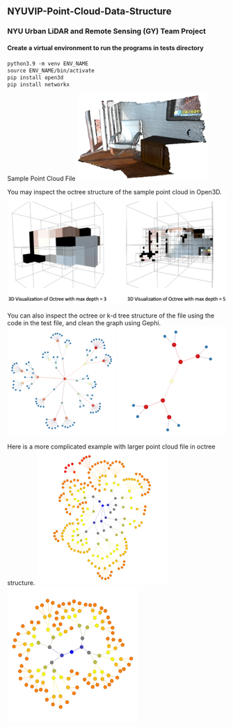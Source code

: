 ## NYUVIP-Point-Cloud-Data-Structure
### NYU Urban LiDAR and Remote Sensing (GY) Team Project

#### Create a virtual environment to run the programs in tests directory
```
python3.9 -m venv ENV_NAME
source ENV_NAME/bin/activate
pip install open3d
pip install networkx
```

Sample Point Cloud File
<img src="images/sample_data.png" width="300" height="200">

You may inspect the octree structure of the sample point cloud in Open3D.
<img src="images/test0_octree.png" width="550" height="250">

You can also inspect the octree or k-d tree structure of the file using the code in the test file, and clean the graph using Gephi.
<img src="images/test2_gephi_octree.png" width="250" height="250">
<img src="images/test2_gephi_kdtree.png" width="250" height="250">

Here is a  more complicated example with larger point cloud file in octree structure.
<img src="gephis/octree-cleaned/streetlight_chunked_octree.png" width="300" height="310">
<img src="gephis/kdtree-cleaned/streetlight_chunked_kdtree.png" width="300" height="310">